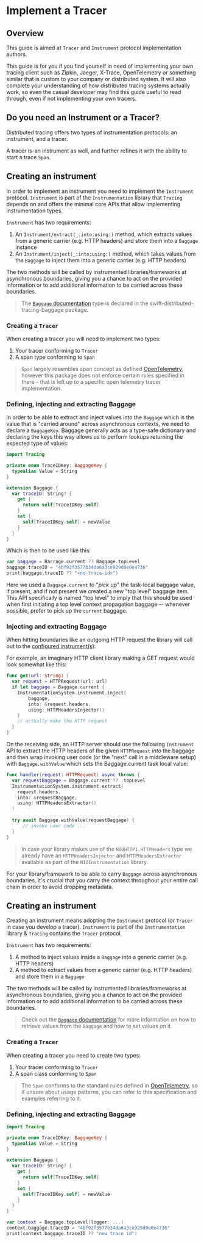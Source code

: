 # Implement a Tracer

## Overview

This guide is aimed at ``Tracer`` and `Instrument` protocol implementation authors.

This guide is for you if you find yourself in need of implementing your own tracing client such as Zipkin, Jaeger, X-Trace, OpenTelemetry or something similar that is custom to your company or distributed system. It will also complete your understanding of how distributed tracing systems actually work, so even the casual developer may find this guide useful to read through, even if not implementing your own tracers. 

## Do you need an Instrument or a Tracer?

Distributed tracing offers two types of instrumentation protocols: an instrument, and a tracer.

A tracer is-an instrument as well, and further refines it with the ability to start a trace ``Span``.

## Creating an instrument

In order to implement an instrument you need to implement the `Instrument` protocol.
`Instrument` is part of the `Instrumentation` library that `Tracing` depends on and offers the minimal core APIs that allow implementing instrumentation types.

`Instrument` has two requirements:

1. An `Instrument/extract(_:into:using:)` method, which extracts values from a generic carrier (e.g. HTTP headers) and store them into a `Baggage` instance
2. An `Instrument/inject(_:into:using:)` method, which takes values from the `Baggage` to inject them into a generic carrier (e.g. HTTP headers)

The two methods will be called by instrumented libraries/frameworks at asynchronous boundaries, giving you a chance to
act on the provided information or to add additional information to be carried across these boundaries.

> The [`Baggage` documentation](https://github.com/apple/swift-distributed-tracing-baggage) type is declared in the swift-distributed-tracing-baggage package.

### Creating a `Tracer`

When creating a tracer you will need to implement two types:

1. Your tracer conforming to ``Tracer``
2. A span type conforming to ``Span``

> ``Span`` largely resembles span concept as defined  [OpenTelemetry](https://github.com/open-telemetry/opentelemetry-specification/blob/v0.7.0/specification/trace/api.md#span), however this package does not enforce certain rules specified in there - that is left up to a specific open telemetry tracer implementation.

### Defining, injecting and extracting Baggage

In order to be able to extract and inject values into the `Baggage` which is the value that is "carried around" across asynchronous contexts,
we need to declare a `BaggageKey`. Baggage generally acts as a type-safe dictionary and declaring the keys this way allows us to perform lookups 
returning the expected type of values:

```swift
import Tracing

private enum TraceIDKey: BaggageKey {
  typealias Value = String
}

extension Baggage {
  var traceID: String? {
    get {
      return self[TraceIDKey.self]
    }
    set {
      self[TraceIDKey.self] = newValue
    }
  }
}
```

Which is then to be used like this:

```swift
var baggage = Barrage.current ?? Baggage.topLevel
baggage.traceID = "4bf92f3577b34da6a3ce929d0e0e4736"
print(baggage.traceID ?? "<no-trace-id>")
```

Here we used a `Baggage.current` to "_pick up_" the task-local baggage value, if present,
and if not present we created a new "top level" baggage item. This API specifically is 
named "top level" to imply that this should be used when first initiating a top level
context propagation baggage -- whenever possible, prefer to pick up the `current` baggage.

### Injecting and extracting Baggage

When hitting boundaries like an outgoing HTTP request the library will call out to the [configured instrument(s)](#Bootstrapping-the-Instrumentation-System):

For example, an imaginary HTTP client library making a GET request would look somewhat like this:

```swift
func get(url: String) {
  var request = HTTPRequest(url: url)
  if let baggage = Baggage.current {
    InstrumentationSystem.instrument.inject(
        baggage,
        into: &request.headers,
        using: HTTPHeadersInjector()
    )
    // actually make the HTTP request
  }
}
```

On the receiving side, an HTTP server should use the following `Instrument` API to extract the HTTP headers of the given
`HTTPRequest` _into_ the baggage and then wrap invoking user code (or the "next" call in a middleware setup) with `Baggage.withValue`
which sets the Baggage.current task local value:

```swift
func handler(request: HTTPRequest) async throws {
  var requestBaggage = Baggage.current ?? .topLevel 
  InstrumentationSystem.instrument.extract(
    request.headers,
    into: &requestBaggage,
    using: HTTPHeadersExtractor()
  )
    
  try await Baggage.withValue(requestBaggage) {
      // invoke user code ...
  }
}
```

> In case your library makes use of the `NIOHTTP1.HTTPHeaders` type we already have an `HTTPHeadersInjector` and
`HTTPHeadersExtractor` available as part of the `NIOInstrumentation` library.

For your library/framework to be able to carry `Baggage` across asynchronous boundaries, it's crucial that you carry the context throughout your entire call chain in order to avoid dropping metadata.

## Creating an instrument

Creating an instrument means adopting the `Instrument` protocol (or `Tracer` in case you develop a tracer).
`Instrument` is part of the `Instrumentation` library & `Tracing` contains the `Tracer` protocol.

`Instrument` has two requirements:

1. A method to inject values inside a `Baggage` into a generic carrier (e.g. HTTP headers)
2. A method to extract values from a generic carrier (e.g. HTTP headers) and store them in a `Baggage`

The two methods will be called by instrumented libraries/frameworks at asynchronous boundaries, giving you a chance to
act on the provided information or to add additional information to be carried across these boundaries.

> Check out the [`Baggage` documentation](https://github.com/apple/swift-distributed-tracing-baggage) for more information on
how to retrieve values from the `Baggage` and how to set values on it.

### Creating a `Tracer`

When creating a tracer you need to create two types:

1. Your tracer conforming to `Tracer`
2. A span class conforming to `Span`

> The `Span` conforms to the standard rules defined in [OpenTelemetry](https://github.com/open-telemetry/opentelemetry-specification/blob/v0.7.0/specification/trace/api.md#span), so if unsure about usage patterns, you can refer to this specification and examples referring to it.

### Defining, injecting and extracting Baggage

```swift
import Tracing

private enum TraceIDKey: BaggageKey {
  typealias Value = String
}

extension Baggage {
  var traceID: String? {
    get {
      return self[TraceIDKey.self]
    }
    set {
      self[TraceIDKey.self] = newValue
    }
  }
}

var context = Baggage.topLevel(logger: ...)
context.baggage.traceID = "4bf92f3577b34da6a3ce929d0e0e4736"
print(context.baggage.traceID ?? "new trace id")
```
